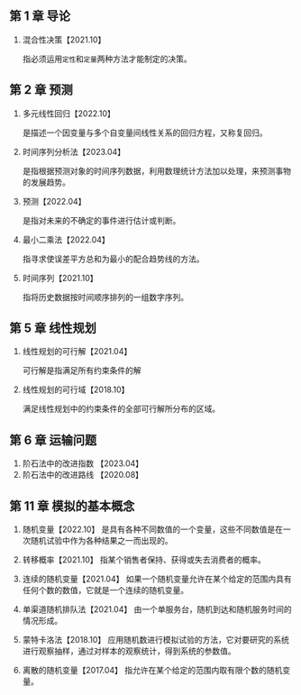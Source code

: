 ## 第 1 章 导论

1. 混合性决策【2021.10】

   指必须运用`定性`和`定量`两种方法才能制定的决策。

## 第 2 章 预测

1. 多元线性回归【2022.10】

   是描述一个因变量与多个自变量间线性关系的回归方程，又称复回归。

2. 时间序列分析法【2023.04】

   是指根据预测对象的时间序列数据，利用数理统计方法加以处理，来预测事物的发展趋势。

3. 预测【2022.04】

   是指对未来的不确定的事件进行估计或判断。

4. 最小二乘法【2022.04】

   指寻求使误差平方总和为最小的配合趋势线的方法。

5. 时间序列【2021.10】

   指将历史数据按时间顺序排列的一组数字序列。

## 第 5 章 线性规划

1. 线性规划的可行解【2021.04】

   可行解是指满足所有约束条件的解

2. 线性规划的可行域【2018.10】

   满足线性规划中的约束条件的全部可行解所分布的区域。

## 第 6 章 运输问题

1. 阶石法中的改进指数 【2023.04】
2. 阶石法中的改进路线 【2020.08】

## 第 11 章 模拟的基本概念

1. 随机变量【2022.10】
   是具有各种不同数值的一个变量，这些不同数值是在一次随机试验中作为各种结果之一而出现的。

2. 转移概率【2021.10】
   指某个销售者保持、获得或失去消费者的概率。

3. 连续的随机变量【2021.04】
   如果一个随机变量允许在某个给定的范围内具有任何个数的数值，它就是一个连续的随机变量。

4. 单渠道随机排队法【2021.04】
   由一个单服务台，随机到达和随机服务时间的情况形成。

5. 蒙特卡洛法【2018.10】
   应用随机数进行模拟试验的方法，它对要研究的系统进行观察抽样，通过对样本的观察统计，得到系统的参数值。

6. 离散的随机变量【2017.04】
   指允许在某个给定的范围内取有限个数的随机变量。
